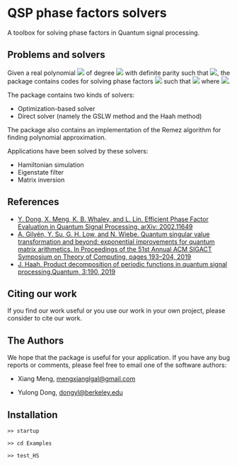 ﻿

# QSP phase factors solvers  

A toolbox for solving phase factors in Quantum signal processing.

## Problems and solvers

Given a real polynomial <img src="http://chart.googleapis.com/chart?cht=tx&chl= \tilde{P}" style="border:none;"> of degree <img src="http://chart.googleapis.com/chart?cht=tx&chl= d" style="border:none;"> with definite parity such that <img src="http://chart.googleapis.com/chart?cht=tx&chl= |\tilde{P}(x)| \le 1, x\in[-1,1]" style="border:none;">, the package contains codes for solving phase factors <img src="http://chart.googleapis.com/chart?cht=tx&chl= \Phi=(\phi_0,\dots,\phi_d)" style="border:none;"> such that
<img src="http://chart.googleapis.com/chart?cht=tx&chl=
\begin{aligned}
        &U_\Phi(x) = e^{i \phi_0 \sigma_z} \prod_{j=1}^{d} \left[ W(x) e^{i \phi_j \sigma_z} \right]\\
        &= \left( \begin{array}{cc}
        P(x) & i Q(x) \sqrt{1 - x^2}\\
        i Q^*(x) \sqrt{1 - x^2} & P^*(x)
        \end{array} \right),
\end{aligned}
" style="border:none;">
where <img src="http://chart.googleapis.com/chart?cht=tx&chl= \Re[P]=\tilde{P}" style="border:none;">.

The package contains two kinds of solvers:

- Optimization-based solver 
- Direct solver (namely the GSLW method and the Haah method)

The package also contains an implementation of the Remez algorithm for finding polynomial approximation.

Applications have been solved by these solvers:

- Hamiltonian simulation
- Eigenstate filter
- Matrix inversion

## References

- [Y. Dong, X. Meng, K. B. Whaley, and L. Lin. Efficient Phase Factor Evaluation in Quantum Signal Processing. arXiv: 2002.11649](https://arxiv.org/abs/2002.11649)
- [A. Gilyén, Y. Su, G. H. Low, and N. Wiebe. Quantum singular value transformation and beyond: exponential improvements for quantum matrix arithmetics. In Proceedings of the 51st Annual ACM SIGACT Symposium on Theory of Computing, pages 193–204, 2019](https://dl.acm.org/doi/10.1145/3313276.3316366)
- [J. Haah. Product decomposition of periodic functions in quantum signal processing.Quantum, 3:190, 2019](https://quantum-journal.org/papers/q-2019-10-07-190/)

  
## Citing our work
If you find our work useful or you use our work in your own project, please consider to cite our work.

## The Authors

We hope that the package is useful for your application. If you have any bug reports or comments, please feel free to email one of the software authors:

* Xiang Meng, mengxianglgal@gmail.com

* Yulong Dong, dongyl@berkeley.edu

  

## Installation

`>> startup`

`>> cd Examples`

`>> test_HS`




